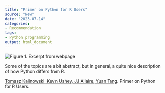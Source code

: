 ```yaml
---
title: "Primer on Python for R Users"
source: "New"
date: "2023-07-14"
categories:
- Recommendation
tags:
- Python programming
output: html_document
---
```


![Figure 1. Excerpt from webpage](http://www.pmean.com/new-images/23/primer-on-python-01.png)

<div class="notes">

Some of the topics are a bit abstract, but in general, a quite nice description of how Python differs from R.

[Tomasz Kalinowski, Kevin Ushey, JJ Allaire, Yuan Tang][kal1]. Primer on Python for R Users.

[kal1]: https://rstudio.github.io/reticulate/articles/python_primer.html

</div>
